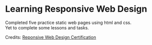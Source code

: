 # Learning Responsive Web Design
Completed five practice static web pages using html and css.
<br>
Yet to complete some lessons and tasks.

Credits: [Reponsive Web Design Certification ](https://www.freecodecamp.org/learn/2022/responsive-web-design/)
